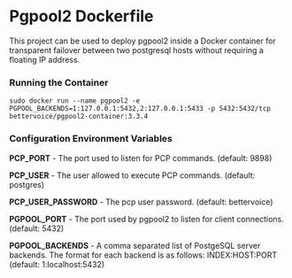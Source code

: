 Pgpool2 Dockerfile
==================

This project can be used to deploy pgpool2 inside a Docker container for transparent failover between two postgresql hosts without requiring a floating IP address.

### Running the Container

```sudo docker run --name pgpool2 -e PGPOOL_BACKENDS=1:127.0.0.1:5432,2:127.0.0.1:5433 -p 5432:5432/tcp bettervoice/pgpool2-container:3.3.4```

### Configuration Environment Variables

**PCP_PORT** - The port used to listen for PCP commands. (default: 9898)

**PCP_USER** - The user allowed to execute PCP commands. (default: postgres)

**PCP_USER_PASSWORD** - The pcp user password. (default: bettervoice)

**PGPOOL_PORT** - The port used by pgpool2 to listen for client connections. (default: 5432)

**PGPOOL_BACKENDS** - A comma separated list of PostgeSQL server backends. The format for each backend is as follows: INDEX:HOST:PORT (default: 1:localhost:5432)
